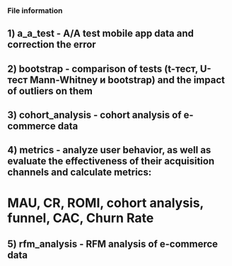 ### File information
## 1) a_a_test - A/A test mobile app data and correction the error
## 2) bootstrap - comparison of tests (t-тест, U-тест Mann-Whitney и bootstrap) and the impact of outliers on them
## 3) cohort_analysis - cohort analysis of e-commerce data
## 4) metrics - analyze user behavior, as well as evaluate the effectiveness of their acquisition channels and calculate metrics: 
# MAU, CR, ROMI, cohort analysis, funnel, CAC, Churn Rate
## 5) rfm_analysis - RFM analysis of e-commerce data
